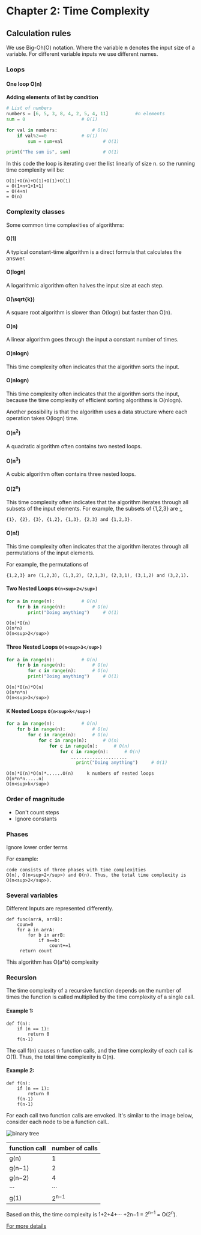 # Chapter 2: Time Complexity


## Calculation rules
We use Big-Oh(O) notation. Where the variable **n** denotes the input size of a variable. For different variable inputs we use different names.
### Loops
#### One loop O(n)
**Adding elements of list by condition**
```python
# List of numbers
numbers = [6, 5, 3, 8, 4, 2, 5, 4, 11] 			#n elements
sum = 0						# O(1)

for val in numbers:				# O(n)
	if val%2==0				# O(1)
        sum = sum+val				# O(1)

print("The sum is", sum)			# O(1)
```
In this code the loop is iterating over the list linearly of size n. so the running time complexity will be:
```
O(1)+O(n)+O(1)+O(1)+O(1)
= O(1+n+1+1+1)
= O(4+n)
= O(n)
```
### Complexity classes
Some common time complexities of algorithms:
#### O(1)
A typical constant-time algorithm is a direct formula that calculates the answer.
#### O(logn)
A logarithmic algorithm often halves the input size at each step.
#### O(\sqrt{k})
A square root algorithm is slower than O(logn) but faster than O(n).
#### O(n)
A linear algorithm goes through the input a constant number of times.
#### O(nlogn)
This time complexity often indicates that the algorithm sorts the input.
#### O(nlogn)
This time complexity often indicates that the algorithm sorts the input, because the time complexity of efficient sorting algorithms is O(nlogn).

Another possibility is that the algorithm uses a data structure where each operation takes O(logn) time.
#### O(n<sup>2</sup>)
A quadratic algorithm often contains two nested loops.
#### O(n<sup>3</sup>)
A cubic algorithm often contains three nested loops.
#### O(2<sup>n</sup>)
This time complexity often indicates that the algorithm iterates through all subsets of the input elements. For example, the subsets of {1,2,3} are ;,
```
{1}, {2}, {3}, {1,2}, {1,3}, {2,3} and {1,2,3}.
```
#### O(n!)
This time complexity often indicates that the algorithm iterates through all permutations of the input elements. 

For example, the permutations of
```
{1,2,3} are (1,2,3), (1,3,2), (2,1,3), (2,3,1), (3,1,2) and (3,2,1).
```
















#### Two Nested Loops ```O(n<sup>2</sup>)```
```python
for a in range(n):			# O(n)
    for b in range(n):			# O(n)
        print("Doing anything")		# O(1)
```
```
O(n)*O(n)
O(n*n)
O(n<sup>2</sup>)
```

#### Three Nested Loops ```O(n<sup>3</sup>)```
```python
for a in range(n):			# O(n)
    for b in range(n):			# O(n)
        for c in range(n):		# O(n)
	    print("Doing anything")     # O(1)
```
```
O(n)*O(n)*O(n)
O(n*n*n)
O(n<sup>3</sup>)
```

#### **K** Nested Loops ```O(n<sup>k</sup>)```
```python
for a in range(n):			# O(n)
    for b in range(n):			# O(n)
        for c in range(n):		# O(n)
            for c in range(n):		# O(n)
                for c in range(n):		# O(n)
                    for c in range(n):		# O(n)
                        .....................
	                      print("Doing anything")     # O(1)
```
```
O(n)*O(n)*O(n)*......O(n)     k numbers of nested loops
O(n*n*n.....n)
O(n<sup>k</sup>)
```

### Order of magnitude
* Don't count steps
* Ignore constants
### Phases
Ignore lower order terms

For example:
```
code consists of three phases with time complexities
O(n), O(n<sup>2</sup>) and O(n). Thus, the total time complexity is O(n<sup>2</sup>).
```
### Several variables
Different Inputs are represented differently.
```
def func(arrA, arrB):
    coun=0
    for a in arrA:
        for b in arrB:
            if a==b:
                count+=1
     return count
```
This algorithm has O(a\*b) complexity

### Recursion
The time complexity of a recursive function depends on the number of times the function is called multiplied by the time complexity of a single call.
#### Example 1:
```
def f(n):
    if (n == 1):
        return 0
    f(n-1)
```
The call f(n) causes n function calls, and the time complexity of each call is O(1). Thus, the total time complexity is O(n).
#### Example 2:
```
def f(n):
    if (n == 1):
        return 0
    f(n-1)
    f(n-1)
```
For each call two function calls are envoked. It's similar to the image below, consider each node to be a function call..

![binary tree](https://i.stack.imgur.com/x8d4D.png)

|function call|number of calls|
|-------------|-------------|
|g(n)|1|
|g(n−1)|2|
|g(n−2)|4|
|···|···|
|g(1)|2<sup>n−1</sup>|

Based on this, the time complexity is
1+2+4+··· +2n−1 = 2<sup>n−1</sup> = O(2<sup>n</sup>).

















[For more details](https://github.com/Habib0308/Design-Analysis-Of-Algorithms/blob/master/Notes/Asymptotic%20Analysis.md)
